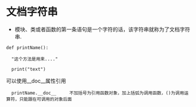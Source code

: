 # 文档字符串

* 模块、类或者函数的第一条语句是一个字符的话，该字符串就称为了文档字符串.
```
def printName():

  "这个方法是用来...."
  
  print("text")

```
  可以使用__doc__属性引用
```
  printName.__doc__     不加括号为引用函数对象，加上括弧为调用函数，()为调用运算符，只能跟在可调用的对象后面
```
